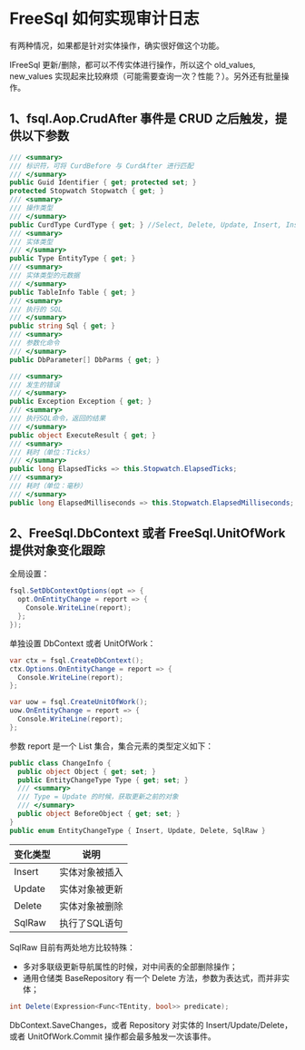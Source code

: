 # FreeSql 如何实现审计日志

有两种情况，如果都是针对实体操作，确实很好做这个功能。

IFreeSql 更新/删除，都可以不传实体进行操作，所以这个 old_values, new_values 实现起来比较麻烦（可能需要查询一次？性能？）。另外还有批量操作。

## 1、fsql.Aop.CrudAfter 事件是 CRUD 之后触发，提供以下参数

```csharp
/// <summary>
/// 标识符，可将 CurdBefore 与 CurdAfter 进行匹配
/// </summary>
public Guid Identifier { get; protected set; }
protected Stopwatch Stopwatch { get; }
/// <summary>
/// 操作类型
/// </summary>
public CurdType CurdType { get; } //Select, Delete, Update, Insert, InsertOrUpdate
/// <summary>
/// 实体类型
/// </summary>
public Type EntityType { get; }
/// <summary>
/// 实体类型的元数据
/// </summary>
public TableInfo Table { get; }
/// <summary>
/// 执行的 SQL
/// </summary>
public string Sql { get; }
/// <summary>
/// 参数化命令
/// </summary>
public DbParameter[] DbParms { get; }

/// <summary>
/// 发生的错误
/// </summary>
public Exception Exception { get; }
/// <summary>
/// 执行SQL命令，返回的结果
/// </summary>
public object ExecuteResult { get; }
/// <summary>
/// 耗时（单位：Ticks）
/// </summary>
public long ElapsedTicks => this.Stopwatch.ElapsedTicks;
/// <summary>
/// 耗时（单位：毫秒）
/// </summary>
public long ElapsedMilliseconds => this.Stopwatch.ElapsedMilliseconds;
```

## 2、FreeSql.DbContext 或者 FreeSql.UnitOfWork 提供对象变化跟踪

全局设置：

```csharp
fsql.SetDbContextOptions(opt => {
  opt.OnEntityChange = report => {
    Console.WriteLine(report);
  };
});
```

单独设置 DbContext 或者 UnitOfWork：

```csharp
var ctx = fsql.CreateDbContext();
ctx.Options.OnEntityChange = report => {
  Console.WriteLine(report);
};

var uow = fsql.CreateUnitOfWork();
uow.OnEntityChange = report => {
  Console.WriteLine(report);
};
```

参数 report 是一个 List 集合，集合元素的类型定义如下：

```csharp
public class ChangeInfo {
  public object Object { get; set; }
  public EntityChangeType Type { get; set; }
  /// <summary>
  /// Type = Update 的时候，获取更新之前的对象
  /// </summary>
  public object BeforeObject { get; set; }
}
public enum EntityChangeType { Insert, Update, Delete, SqlRaw }
```

| 变化类型 | 说明 |
| -- | -- |
| Insert | 实体对象被插入 |
| Update | 实体对象被更新 |
| Delete | 实体对象被删除 |
| SqlRaw | 执行了SQL语句 |

SqlRaw 目前有两处地方比较特殊：

- 多对多联级更新导航属性的时候，对中间表的全部删除操作；
- 通用仓储类 BaseRepository 有一个 Delete 方法，参数为表达式，而并非实体；

```csharp
int Delete(Expression<Func<TEntity, bool>> predicate);
```

DbContext.SaveChanges，或者 Repository 对实体的 Insert/Update/Delete，或者 UnitOfWork.Commit 操作都会最多触发一次该事件。

